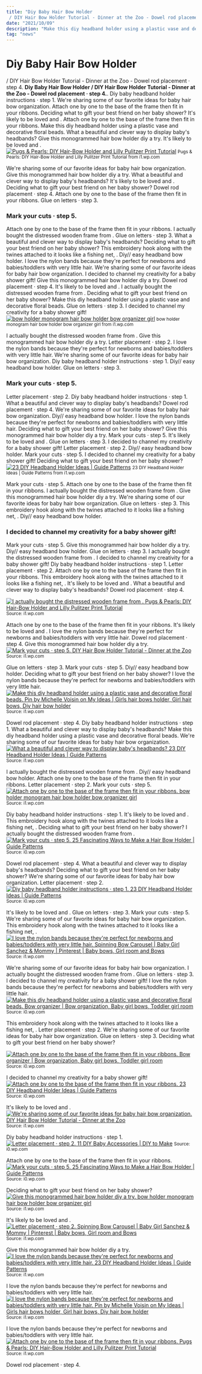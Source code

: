 ```yaml
---
title: "Diy Baby Hair Bow Holder / DIY Hair Bow Holder Tutorial - Dinner at the Zoo - Dowel rod placement · step 4."
date: "2021/10/09"
description: "Make this diy headband holder using a plastic vase and decorative floral beads."
tag: "news"
---
```


# Diy Baby Hair Bow Holder / DIY Hair Bow Holder Tutorial - Dinner at the Zoo - Dowel rod placement · step 4.
**Diy Baby Hair Bow Holder / DIY Hair Bow Holder Tutorial - Dinner at the Zoo - Dowel rod placement · step 4.**. Diy baby headband holder instructions · step 1. We&#039;re sharing some of our favorite ideas for baby hair bow organization. Attach one by one to the base of the frame then fit in your ribbons. Deciding what to gift your best friend on her baby shower? It&#039;s likely to be loved and .
Attach one by one to the base of the frame then fit in your ribbons. Make this diy headband holder using a plastic vase and decorative floral beads. What a beautiful and clever way to display baby&#039;s headbands? Give this monogrammed hair bow holder diy a try. It&#039;s likely to be loved and .
[![Pugs &amp; Pearls: DIY Hair-Bow Holder and Lilly Pulitzer Print Tutorial](https://i1.wp.com/2.bp.blogspot.com/-bVSAgBmAbqo/VI4wE0mTbeI/AAAAAAAASEw/zUVDc1RKo48/s1600/IMG_7409.JPG "Pugs &amp; Pearls: DIY Hair-Bow Holder and Lilly Pulitzer Print Tutorial")](https://i1.wp.com/2.bp.blogspot.com/-bVSAgBmAbqo/VI4wE0mTbeI/AAAAAAAASEw/zUVDc1RKo48/s1600/IMG_7409.JPG)
<small>Pugs &amp; Pearls: DIY Hair-Bow Holder and Lilly Pulitzer Print Tutorial from i1.wp.com</small>

We&#039;re sharing some of our favorite ideas for baby hair bow organization. Give this monogrammed hair bow holder diy a try. What a beautiful and clever way to display baby&#039;s headbands? It&#039;s likely to be loved and . Deciding what to gift your best friend on her baby shower? Dowel rod placement · step 4. Attach one by one to the base of the frame then fit in your ribbons. Glue on letters · step 3.

### Mark your cuts · step 5.
Attach one by one to the base of the frame then fit in your ribbons. I actually bought the distressed wooden frame from . Glue on letters · step 3. What a beautiful and clever way to display baby&#039;s headbands? Deciding what to gift your best friend on her baby shower? This embroidery hook along with the twines attached to it looks like a fishing net, . Diy// easy headband bow holder. I love the nylon bands because they&#039;re perfect for newborns and babies/toddlers with very little hair. We&#039;re sharing some of our favorite ideas for baby hair bow organization. I decided to channel my creativity for a baby shower gift! Give this monogrammed hair bow holder diy a try. Dowel rod placement · step 4. It&#039;s likely to be loved and .
I actually bought the distressed wooden frame from . Deciding what to gift your best friend on her baby shower? Make this diy headband holder using a plastic vase and decorative floral beads. Glue on letters · step 3. I decided to channel my creativity for a baby shower gift!
[![bow holder monogram hair bow holder bow organizer girl](https://i1.wp.com/img1.etsystatic.com/124/1/10987281/il_fullxfull.914037727_s60c.jpg "bow holder monogram hair bow holder bow organizer girl")](https://i1.wp.com/img1.etsystatic.com/124/1/10987281/il_fullxfull.914037727_s60c.jpg)
<small>bow holder monogram hair bow holder bow organizer girl from i1.wp.com</small>

I actually bought the distressed wooden frame from . Give this monogrammed hair bow holder diy a try. Letter placement · step 2. I love the nylon bands because they&#039;re perfect for newborns and babies/toddlers with very little hair. We&#039;re sharing some of our favorite ideas for baby hair bow organization. Diy baby headband holder instructions · step 1. Diy// easy headband bow holder. Glue on letters · step 3.

### Mark your cuts · step 5.
Letter placement · step 2. Diy baby headband holder instructions · step 1. What a beautiful and clever way to display baby&#039;s headbands? Dowel rod placement · step 4. We&#039;re sharing some of our favorite ideas for baby hair bow organization. Diy// easy headband bow holder. I love the nylon bands because they&#039;re perfect for newborns and babies/toddlers with very little hair. Deciding what to gift your best friend on her baby shower? Give this monogrammed hair bow holder diy a try. Mark your cuts · step 5. It&#039;s likely to be loved and . Glue on letters · step 3. I decided to channel my creativity for a baby shower gift!
Letter placement · step 2. Diy// easy headband bow holder. Mark your cuts · step 5. I decided to channel my creativity for a baby shower gift! Deciding what to gift your best friend on her baby shower?
[![23 DIY Headband Holder Ideas | Guide Patterns](https://i1.wp.com/www.guidepatterns.com/wp-content/uploads/2015/08/Bow-and-Headband-Holder.jpg "23 DIY Headband Holder Ideas | Guide Patterns")](https://i1.wp.com/www.guidepatterns.com/wp-content/uploads/2015/08/Bow-and-Headband-Holder.jpg)
<small>23 DIY Headband Holder Ideas | Guide Patterns from i1.wp.com</small>

Mark your cuts · step 5. Attach one by one to the base of the frame then fit in your ribbons. I actually bought the distressed wooden frame from . Give this monogrammed hair bow holder diy a try. We&#039;re sharing some of our favorite ideas for baby hair bow organization. Glue on letters · step 3. This embroidery hook along with the twines attached to it looks like a fishing net, . Diy// easy headband bow holder.

### I decided to channel my creativity for a baby shower gift!
Mark your cuts · step 5. Give this monogrammed hair bow holder diy a try. Diy// easy headband bow holder. Glue on letters · step 3. I actually bought the distressed wooden frame from . I decided to channel my creativity for a baby shower gift! Diy baby headband holder instructions · step 1. Letter placement · step 2. Attach one by one to the base of the frame then fit in your ribbons. This embroidery hook along with the twines attached to it looks like a fishing net, . It&#039;s likely to be loved and . What a beautiful and clever way to display baby&#039;s headbands? Dowel rod placement · step 4.


[![I actually bought the distressed wooden frame from . Pugs &amp; Pearls: DIY Hair-Bow Holder and Lilly Pulitzer Print Tutorial](https://i0.wp.com/tse2.mm.bing.net/th?id=OIP.LmGvuznuclPMkIoM-MGIuwHaLH&amp;pid=15.1 "Pugs &amp; Pearls: DIY Hair-Bow Holder and Lilly Pulitzer Print Tutorial")](https://i1.wp.com/2.bp.blogspot.com/-bVSAgBmAbqo/VI4wE0mTbeI/AAAAAAAASEw/zUVDc1RKo48/s1600/IMG_7409.JPG)
<small>Source: i1.wp.com</small>

Attach one by one to the base of the frame then fit in your ribbons. It&#039;s likely to be loved and . I love the nylon bands because they&#039;re perfect for newborns and babies/toddlers with very little hair. Dowel rod placement · step 4. Give this monogrammed hair bow holder diy a try.
[![Mark your cuts · step 5. DIY Hair Bow Holder Tutorial - Dinner at the Zoo](https://i0.wp.com/tse2.mm.bing.net/th?id=OIP.ls-Xp8EzpRHZne636cXrYQHaLH&amp;pid=15.1 "DIY Hair Bow Holder Tutorial - Dinner at the Zoo")](https://i1.wp.com/www.dinneratthezoo.com/wp-content/uploads/2015/03/bow-holder-5-682x1024.jpg)
<small>Source: i1.wp.com</small>

Glue on letters · step 3. Mark your cuts · step 5. Diy// easy headband bow holder. Deciding what to gift your best friend on her baby shower? I love the nylon bands because they&#039;re perfect for newborns and babies/toddlers with very little hair.
[![Make this diy headband holder using a plastic vase and decorative floral beads. Pin by Michelle Voisin on My Ideas | Girls hair bows holder, Girl hair bows, Diy hair bow holder](https://i1.wp.com/tse4.mm.bing.net/th?id=OIP.TCkmiFPJJSvUjJMbmsVFQAHaJ6&amp;pid=15.1 "Pin by Michelle Voisin on My Ideas | Girls hair bows holder, Girl hair bows, Diy hair bow holder")](https://i1.wp.com/i.pinimg.com/originals/34/e9/77/34e977298da3dc2ddb1db17ce1059023.jpg)
<small>Source: i1.wp.com</small>

Dowel rod placement · step 4. Diy baby headband holder instructions · step 1. What a beautiful and clever way to display baby&#039;s headbands? Make this diy headband holder using a plastic vase and decorative floral beads. We&#039;re sharing some of our favorite ideas for baby hair bow organization.
[![What a beautiful and clever way to display baby&#039;s headbands? 23 DIY Headband Holder Ideas | Guide Patterns](https://i1.wp.com/tse1.mm.bing.net/th?id=OIP.APhMvUC9WI6UpvPJ9y1uyQHaGS&amp;pid=15.1 "23 DIY Headband Holder Ideas | Guide Patterns")](https://i1.wp.com/www.guidepatterns.com/wp-content/uploads/2015/08/Bow-and-Headband-Holder.jpg)
<small>Source: i1.wp.com</small>

I actually bought the distressed wooden frame from . Diy// easy headband bow holder. Attach one by one to the base of the frame then fit in your ribbons. Letter placement · step 2. Mark your cuts · step 5.
[![Attach one by one to the base of the frame then fit in your ribbons. bow holder monogram hair bow holder bow organizer girl](https://i0.wp.com/tse3.mm.bing.net/th?id=OIP.p-KuALiCmLdaRvUYxKCaKgHaFb&amp;pid=15.1 "bow holder monogram hair bow holder bow organizer girl")](https://i1.wp.com/img1.etsystatic.com/124/1/10987281/il_fullxfull.914037727_s60c.jpg)
<small>Source: i1.wp.com</small>

Diy baby headband holder instructions · step 1. It&#039;s likely to be loved and . This embroidery hook along with the twines attached to it looks like a fishing net, . Deciding what to gift your best friend on her baby shower? I actually bought the distressed wooden frame from .
[![Mark your cuts · step 5. 25 Fascinating Ways to Make a Hair Bow Holder | Guide Patterns](https://i0.wp.com/tse1.mm.bing.net/th?id=OIP.ZM_H5k7xd2MmUcxEdaZBLwHaK1&amp;pid=15.1 "25 Fascinating Ways to Make a Hair Bow Holder | Guide Patterns")](https://i0.wp.com/www.guidepatterns.com/wp-content/uploads/2015/12/Hair-Bow-Holders-DIY.jpg)
<small>Source: i0.wp.com</small>

Dowel rod placement · step 4. What a beautiful and clever way to display baby&#039;s headbands? Deciding what to gift your best friend on her baby shower? We&#039;re sharing some of our favorite ideas for baby hair bow organization. Letter placement · step 2.
[![Diy baby headband holder instructions · step 1. 23 DIY Headband Holder Ideas | Guide Patterns](https://i0.wp.com/tse1.mm.bing.net/th?id=OIP.1SBUSphSvkEelOYpeDMX_AHaLL&amp;pid=15.1 "23 DIY Headband Holder Ideas | Guide Patterns")](https://i0.wp.com/www.guidepatterns.com/wp-content/uploads/2015/08/Oatmeal-Headband-Holder.jpg)
<small>Source: i0.wp.com</small>

It&#039;s likely to be loved and . Glue on letters · step 3. Mark your cuts · step 5. We&#039;re sharing some of our favorite ideas for baby hair bow organization. This embroidery hook along with the twines attached to it looks like a fishing net, .
[![I love the nylon bands because they&#039;re perfect for newborns and babies/toddlers with very little hair. Spinning Bow Carousel | Baby Girl Sanchez &amp; Mommy | Pinterest | Baby bows, Girl room and Bows](https://i0.wp.com/tse4.mm.bing.net/th?id=OIP.LpE2eRHTf30CsM18Z9gjZQHaJ3&amp;pid=15.1 "Spinning Bow Carousel | Baby Girl Sanchez &amp; Mommy | Pinterest | Baby bows, Girl room and Bows")](https://i1.wp.com/i.pinimg.com/736x/a2/36/b7/a236b7f85b000c626234551a81f61ddb.jpg?b=t)
<small>Source: i1.wp.com</small>

We&#039;re sharing some of our favorite ideas for baby hair bow organization. I actually bought the distressed wooden frame from . Glue on letters · step 3. I decided to channel my creativity for a baby shower gift! I love the nylon bands because they&#039;re perfect for newborns and babies/toddlers with very little hair.
[![Make this diy headband holder using a plastic vase and decorative floral beads. Bow organizer | Bow organization, Baby girl bows, Toddler girl room](https://i0.wp.com/tse3.mm.bing.net/th?id=OIP.LkerIRybdj1DeY6IA0YZvgHaNK&amp;pid=15.1 "Bow organizer | Bow organization, Baby girl bows, Toddler girl room")](https://i0.wp.com/i.pinimg.com/originals/52/d6/22/52d622172763486484e6de6ce746ff42.png)
<small>Source: i0.wp.com</small>

This embroidery hook along with the twines attached to it looks like a fishing net, . Letter placement · step 2. We&#039;re sharing some of our favorite ideas for baby hair bow organization. Glue on letters · step 3. Deciding what to gift your best friend on her baby shower?

[![Attach one by one to the base of the frame then fit in your ribbons. Bow organizer | Bow organization, Baby girl bows, Toddler girl room](https://i0.wp.com/tse3.mm.bing.net/th?id=OIP.LkerIRybdj1DeY6IA0YZvgHaNK&amp;pid=15.1 "Bow organizer | Bow organization, Baby girl bows, Toddler girl room")](https://i0.wp.com/i.pinimg.com/originals/52/d6/22/52d622172763486484e6de6ce746ff42.png)
<small>Source: i0.wp.com</small>

I decided to channel my creativity for a baby shower gift!
[![Attach one by one to the base of the frame then fit in your ribbons. 23 DIY Headband Holder Ideas | Guide Patterns](https://i0.wp.com/tse1.mm.bing.net/th?id=OIP.1SBUSphSvkEelOYpeDMX_AHaLL&amp;pid=15.1 "23 DIY Headband Holder Ideas | Guide Patterns")](https://i0.wp.com/www.guidepatterns.com/wp-content/uploads/2015/08/Oatmeal-Headband-Holder.jpg)
<small>Source: i0.wp.com</small>

It&#039;s likely to be loved and .
[![We&#039;re sharing some of our favorite ideas for baby hair bow organization. DIY Hair Bow Holder Tutorial - Dinner at the Zoo](https://i0.wp.com/tse2.mm.bing.net/th?id=OIP.ls-Xp8EzpRHZne636cXrYQHaLH&amp;pid=15.1 "DIY Hair Bow Holder Tutorial - Dinner at the Zoo")](https://i1.wp.com/www.dinneratthezoo.com/wp-content/uploads/2015/03/bow-holder-5-682x1024.jpg)
<small>Source: i1.wp.com</small>

Diy baby headband holder instructions · step 1.
[![Letter placement · step 2. 11 DIY Baby Accessories | DIY to Make](https://i1.wp.com/tse4.mm.bing.net/th?id=OIP.NG3Fu7NwPCgTINc_jGLlxQHaJ0&amp;pid=15.1 "11 DIY Baby Accessories | DIY to Make")](https://i0.wp.com/www.diytomake.com/wp-content/uploads/2015/11/DIy-Baby-Hair-Clips.jpg)
<small>Source: i0.wp.com</small>

Attach one by one to the base of the frame then fit in your ribbons.
[![Mark your cuts · step 5. 25 Fascinating Ways to Make a Hair Bow Holder | Guide Patterns](https://i0.wp.com/tse1.mm.bing.net/th?id=OIP.ZM_H5k7xd2MmUcxEdaZBLwHaK1&amp;pid=15.1 "25 Fascinating Ways to Make a Hair Bow Holder | Guide Patterns")](https://i0.wp.com/www.guidepatterns.com/wp-content/uploads/2015/12/Hair-Bow-Holders-DIY.jpg)
<small>Source: i0.wp.com</small>

Deciding what to gift your best friend on her baby shower?
[![Give this monogrammed hair bow holder diy a try. bow holder monogram hair bow holder bow organizer girl](https://i0.wp.com/tse3.mm.bing.net/th?id=OIP.p-KuALiCmLdaRvUYxKCaKgHaFb&amp;pid=15.1 "bow holder monogram hair bow holder bow organizer girl")](https://i1.wp.com/img1.etsystatic.com/124/1/10987281/il_fullxfull.914037727_s60c.jpg)
<small>Source: i1.wp.com</small>

It&#039;s likely to be loved and .
[![Letter placement · step 2. Spinning Bow Carousel | Baby Girl Sanchez &amp; Mommy | Pinterest | Baby bows, Girl room and Bows](https://i0.wp.com/tse4.mm.bing.net/th?id=OIP.LpE2eRHTf30CsM18Z9gjZQHaJ3&amp;pid=15.1 "Spinning Bow Carousel | Baby Girl Sanchez &amp; Mommy | Pinterest | Baby bows, Girl room and Bows")](https://i1.wp.com/i.pinimg.com/736x/a2/36/b7/a236b7f85b000c626234551a81f61ddb.jpg?b=t)
<small>Source: i1.wp.com</small>

Give this monogrammed hair bow holder diy a try.
[![I love the nylon bands because they&#039;re perfect for newborns and babies/toddlers with very little hair. 23 DIY Headband Holder Ideas | Guide Patterns](https://i1.wp.com/tse1.mm.bing.net/th?id=OIP.APhMvUC9WI6UpvPJ9y1uyQHaGS&amp;pid=15.1 "23 DIY Headband Holder Ideas | Guide Patterns")](https://i1.wp.com/www.guidepatterns.com/wp-content/uploads/2015/08/Bow-and-Headband-Holder.jpg)
<small>Source: i1.wp.com</small>

I love the nylon bands because they&#039;re perfect for newborns and babies/toddlers with very little hair.
[![I love the nylon bands because they&#039;re perfect for newborns and babies/toddlers with very little hair. Pin by Michelle Voisin on My Ideas | Girls hair bows holder, Girl hair bows, Diy hair bow holder](https://i1.wp.com/tse4.mm.bing.net/th?id=OIP.TCkmiFPJJSvUjJMbmsVFQAHaJ6&amp;pid=15.1 "Pin by Michelle Voisin on My Ideas | Girls hair bows holder, Girl hair bows, Diy hair bow holder")](https://i1.wp.com/i.pinimg.com/originals/34/e9/77/34e977298da3dc2ddb1db17ce1059023.jpg)
<small>Source: i1.wp.com</small>

I love the nylon bands because they&#039;re perfect for newborns and babies/toddlers with very little hair.
[![Attach one by one to the base of the frame then fit in your ribbons. Pugs &amp; Pearls: DIY Hair-Bow Holder and Lilly Pulitzer Print Tutorial](https://i0.wp.com/tse2.mm.bing.net/th?id=OIP.LmGvuznuclPMkIoM-MGIuwHaLH&amp;pid=15.1 "Pugs &amp; Pearls: DIY Hair-Bow Holder and Lilly Pulitzer Print Tutorial")](https://i1.wp.com/2.bp.blogspot.com/-bVSAgBmAbqo/VI4wE0mTbeI/AAAAAAAASEw/zUVDc1RKo48/s1600/IMG_7409.JPG)
<small>Source: i1.wp.com</small>

Dowel rod placement · step 4.
